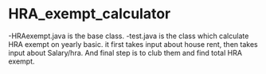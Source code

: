 # HRA_exempt_calculator

-HRAexempt.java is the base class.
-test.java is the class which calculate HRA exempt on yearly basic.
it first takes input about house rent, then takes input about Salary/hra.
And final step is to club them and find total HRA exempt.
